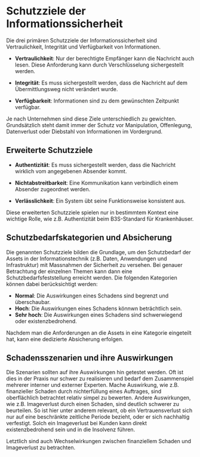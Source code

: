 # Schutzziele der Informationssicherheit

Die drei primären Schutzziele der Informationssicherheit sind Vertraulichkeit, Integrität und Verfügbarkeit von Informationen.

- **Vertraulichkeit**: Nur der berechtigte Empfänger kann die Nachricht auch lesen. Diese Anforderung kann durch Verschlüsselung sichergestellt werden.

- **Integrität**: Es muss sichergestellt werden, dass die Nachricht auf dem Übermittlungsweg nicht verändert wurde.

- **Verfügbarkeit**: Informationen sind zu dem gewünschten Zeitpunkt verfügbar.

Je nach Unternehmen sind diese Ziele unterschiedlich zu gewichten. Grundsätzlich steht damit immer der Schutz vor Manipulation, Offenlegung, Datenverlust oder Diebstahl von Informationen im Vordergrund. 

## Erweiterte Schutzziele

- **Authentizität**: Es muss sichergestellt werden, dass die Nachricht wirklich vom angegebenen Absender kommt.

- **Nichtabstreitbarkeit**: Eine Kommunikation kann verbindlich einem Absender zugeordnet werden.

- **Verlässlichkeit**: Ein System übt seine Funktionsweise konsistent aus.

Diese erweiterten Schutzziele spielen nur in bestimmtem Kontext eine wichtige Rolle, wie z.B. Authentizität beim B3S-Standard für Krankenhäuser.

## Schutzbedarfskategorien und Absicherung

Die genannten Schutzziele bilden die Grundlage, um den Schutzbedarf der Assets in der Informationstechnik (z.B. Daten, Anwendungen und Infrastruktur) mit Massnahmen der Sicherheit zu versehen. Bei genauer Betrachtung der einzelnen Themen kann dann eine Schutzbedarfsfeststellung erreicht werden. Die folgenden Kategorien können dabei berücksichtigt werden:

- **Normal**: Die Auswirkungen eines Schadens sind begrenzt und überschaubar.
- **Hoch**: Die Auswirkungen eines Schadens könnwn beträchtlich sein.
- **Sehr hoch**: Die Auswirkungen eines Schadens sind schwerwiegend oder existenzbedrohend.

Nachdem man die Anforderungen an die Assets in eine Kategorie eingeteilt hat, kann eine dedizierte Absicherung erfolgen. 

## Schadensszenarien und ihre Auswirkungen

Die Szenarien sollten auf ihre Auswirkungen hin getestet werden. 
Oft ist dies in der Praxis nur schwer zu realisieren und bedarf dem Zusammenspiel mehrerer interner und externer Experten.
Mache Auswirkung, wie z.B. finanzieller Schaden durch nichterfüllung eines Auftrages, sind oberflächlich betrachtet relativ simpel zu bewerten.
Andere Auswirkungen, wie z.B. Imageverlust durch einen Schaden, sind deutlich schwerer zu beurteilen. So ist hier unter anderem relevant, ob ein Vertrauensverlust sich nur auf eine beschränkte zeitliche Periode bezieht, oder er sich nachhaltig verfestigt. Solch ein Imageverlust bei Kunden kann direkt existenzbedrohend sein und in die Insolvenz führen.

Letztlich sind auch Wechselwirkungen zwischen finanziellem Schaden und Imageverlust zu betrachten.
